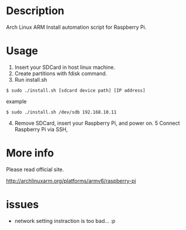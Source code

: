 # Description

Arch Linux ARM Install automation script for Raspberry Pi.

# Usage

1. Insert your SDCard in host linux machine.
2. Create partitions with fdisk command.
3. Run install.sh 

```
$ sudo ./install.sh [sdcard device path] [IP address]
```

example

```
$ sudo ./install.sh /dev/sdb 192.168.10.11
```

4. Remove SDCard, insert your Raspberry Pi, and power on.
5 Connect Raspberry Pi via SSH, 


# More info

Please read official site.

http://archlinuxarm.org/platforms/armv6/raspberry-pi

# issues

* network setting instraction is too bad... :p
